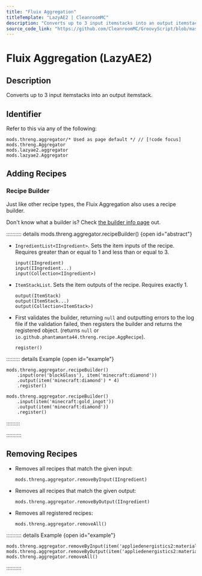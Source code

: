 ```yaml
---
title: "Fluix Aggregation"
titleTemplate: "LazyAE2 | CleanroomMC"
description: "Converts up to 3 input itemstacks into an output itemstack."
source_code_link: "https://github.com/CleanroomMC/GroovyScript/blob/master/src/main/java/com/cleanroommc/groovyscript/compat/mods/lazyae2/Aggregator.java"
---
```


# Fluix Aggregation (LazyAE2)

## Description

Converts up to 3 input itemstacks into an output itemstack.

## Identifier

Refer to this via any of the following:

```groovy:no-line-numbers {1}
mods.threng.aggregator/* Used as page default */ // [!code focus]
mods.threng.Aggregator
mods.lazyae2.aggregator
mods.lazyae2.Aggregator
```


## Adding Recipes

### Recipe Builder

Just like other recipe types, the Fluix Aggregation also uses a recipe builder.

Don't know what a builder is? Check [the builder info page](../../introduction/builder.md) out.

:::::::::: details mods.threng.aggregator.recipeBuilder() {open id="abstract"}
- `IngredientList<IIngredient>`. Sets the item inputs of the recipe. Requires greater than or equal to 1 and less than or equal to 3.

    ```groovy:no-line-numbers
    input(IIngredient)
    input(IIngredient...)
    input(Collection<IIngredient>)
    ```

- `ItemStackList`. Sets the item outputs of the recipe. Requires exactly 1.

    ```groovy:no-line-numbers
    output(ItemStack)
    output(ItemStack...)
    output(Collection<ItemStack>)
    ```

- First validates the builder, returning `null` and outputting errors to the log file if the validation failed, then registers the builder and returns the registered object. (returns `null` or `io.github.phantamanta44.threng.recipe.AggRecipe`).

    ```groovy:no-line-numbers
    register()
    ```

::::::::: details Example {open id="example"}
```groovy:no-line-numbers
mods.threng.aggregator.recipeBuilder()
    .input(ore('blockGlass'), item('minecraft:diamond'))
    .output(item('minecraft:diamond') * 4)
    .register()

mods.threng.aggregator.recipeBuilder()
    .input(item('minecraft:gold_ingot'))
    .output(item('minecraft:diamond'))
    .register()
```

:::::::::

::::::::::

## Removing Recipes

- Removes all recipes that match the given input:

    ```groovy:no-line-numbers
    mods.threng.aggregator.removeByInput(IIngredient)
    ```

- Removes all recipes that match the given output:

    ```groovy:no-line-numbers
    mods.threng.aggregator.removeByOutput(IIngredient)
    ```

- Removes all registered recipes:

    ```groovy:no-line-numbers
    mods.threng.aggregator.removeAll()
    ```

:::::::::: details Example {open id="example"}
```groovy:no-line-numbers
mods.threng.aggregator.removeByInput(item('appliedenergistics2:material:45'))
mods.threng.aggregator.removeByOutput(item('appliedenergistics2:material:7'))
mods.threng.aggregator.removeAll()
```

::::::::::
